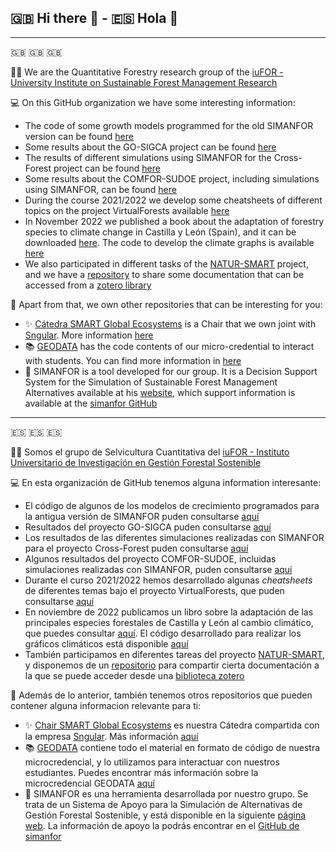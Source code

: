 ## 🇬🇧 Hi there 👋 - 🇪🇸 Hola 👋 

---

🇬🇧  🇬🇧  🇬🇧

🙋‍♀️ We are the Quantitative Forestry research group of the [iuFOR - University Institute on Sustainable Forest Management Research](https://iufor.uva.es/)

💻 On this GitHub organization we have some interesting information:

- The code of some growth models programmed for the old SIMANFOR version can be found [here](https://github.com/iuFOR-QuantitativeForestry/SiManFor-Models)
- Some results about the GO-SIGCA project can be found [here](https://github.com/iuFOR-QuantitativeForestry/report.go_sigca)
- The results of different simulations using SIMANFOR for the Cross-Forest project can be found [here](https://github.com/iuFOR-QuantitativeForestry/CrossForest-simulations)
- Some results about the COMFOR-SUDOE project, including simulations using SIMANFOR, can be found [here](https://github.com/iuFOR-QuantitativeForestry/COMFOR.NFI)
- During the course 2021/2022 we develop some cheatsheets of different topics on the project VirtualForests available [here](https://github.com/iuFOR-QuantitativeForestry/VirtualForests_cheatsheets)
- In November 2022 we published a book about the adaptation of forestry species to climate change in Castilla y León (Spain), and it can be downloaded [here](https://iufor.uva.es/adaptaclima/). The code to develop the climate graphs is available [here](https://github.com/iuFOR-QuantitativeForestry/AdaptaCyL-clima)
- We also participated in different tasks of the [NATUR-SMART](https://natursmart.org/) project, and we have a [repository](https://github.com/iuFOR-QuantitativeForestry/NATUR-SMART) to share some documentation that can be accessed from a [zotero library](https://www.zotero.org/groups/5546406/natur-smart/library)

🔗 Apart from that, we own other repositories that can be interesting for you:

- ✨ [Cátedra SMART Global Ecosystems](https://github.com/SMART-Global-Ecosystems) is a Chair that we own joint with [Sngular](https://www.sngular.com/). More information [here](https://smartglobalecosystems.uva.es/)
- 📚 [GEODATA](https://github.com/GEODATA-UVa) has the code contents of our micro-credential to interact with students. You can find more information in [here](https://geodata.uva.es/)
- 🌳 SIMANFOR is a tool developed for our group. It is a Decision Support System for the Simulation of Sustainable Forest Management Alternatives available at his [website](https://www.simanfor.es/), which support information is available at the [simanfor GitHub](https://github.com/simanfor)

---

🇪🇸  🇪🇸  🇪🇸

🙋‍♀️ Somos el grupo de Selvicultura Cuantitativa del [iuFOR - Instituto Universitario de Investigación en Gestión Forestal Sostenible](https://iufor.uva.es/)

💻 En esta organización de GitHub tenemos alguna information interesante:

- El código de algunos de los modelos de crecimiento programados para la antigua versión de SIMANFOR puden consultarse [aquí](https://github.com/iuFOR-QuantitativeForestry/SiManFor-Models)
- Resultados del proyecto GO-SIGCA puden consultarse [aquí](https://github.com/iuFOR-QuantitativeForestry/report.go_sigca)
- Los resultados de las diferentes simulaciones realizadas con SIMANFOR para el proyecto Cross-Forest puden consultarse [aquí](https://github.com/iuFOR-QuantitativeForestry/CrossForest-simulations)
- Algunos resultados del proyecto COMFOR-SUDOE, incluidas simulaciones realizadas con SIMANFOR, puden consultarse [aquí](https://github.com/iuFOR-QuantitativeForestry/COMFOR.NFI)
- Durante el curso 2021/2022 hemos desarrollado algunas *cheatsheets* de diferentes temas bajo el proyecto VirtualForests, que puden consultarse [aquí](https://github.com/iuFOR-QuantitativeForestry/VirtualForests_cheatsheets)
- En noviembre de 2022 publicamos un libro sobre la adaptación de las principales especies forestales de Castilla y León al cambio climático, que puedes consultar [aquí](https://iufor.uva.es/adaptaclima/). El código desarrollado para realizar los gráficos climáticos está disponible [aquí](https://github.com/iuFOR-QuantitativeForestry/AdaptaCyL-clima)
- También participamos en diferentes tareas del proyecto [NATUR-SMART](https://natursmart.org/), y disponemos de un [repositorio](https://github.com/iuFOR-QuantitativeForestry/NATUR-SMART) para compartir cierta documentación a la que se puede acceder desde una [biblioteca zotero](https://www.zotero.org/groups/5546406/natur-smart/library)
  
🔗 Además de lo anterior, también tenemos otros repositorios que pueden contener alguna informacion relevante para ti:

- ✨ [Chair SMART Global Ecosystems](https://github.com/SMART-Global-Ecosystems) es nuestra Cátedra compartida con la empresa [Sngular](https://www.sngular.com/). Más información [aquí](https://smartglobalecosystems.uva.es/)
- 📚 [GEODATA](https://github.com/GEODATA-UVa) contiene todo el material en formato de código de nuestra microcredencial, y lo utilizamos para interactuar con nuestros estudiantes. Puedes encontrar más información sobre la microcredencial GEODATA [aquí](https://geodata.uva.es/)
- 🌳 SIMANFOR es una herramienta desarrollada por nuestro grupo. Se trata de un Sistema de Apoyo para la Simulación de Alternativas de Gestión Forestal Sostenible, y está disponible en la siguiente [página web](https://www.simanfor.es/). La información de apoyo la podrás encontrar en el [GitHub de simanfor](https://github.com/simanfor)
